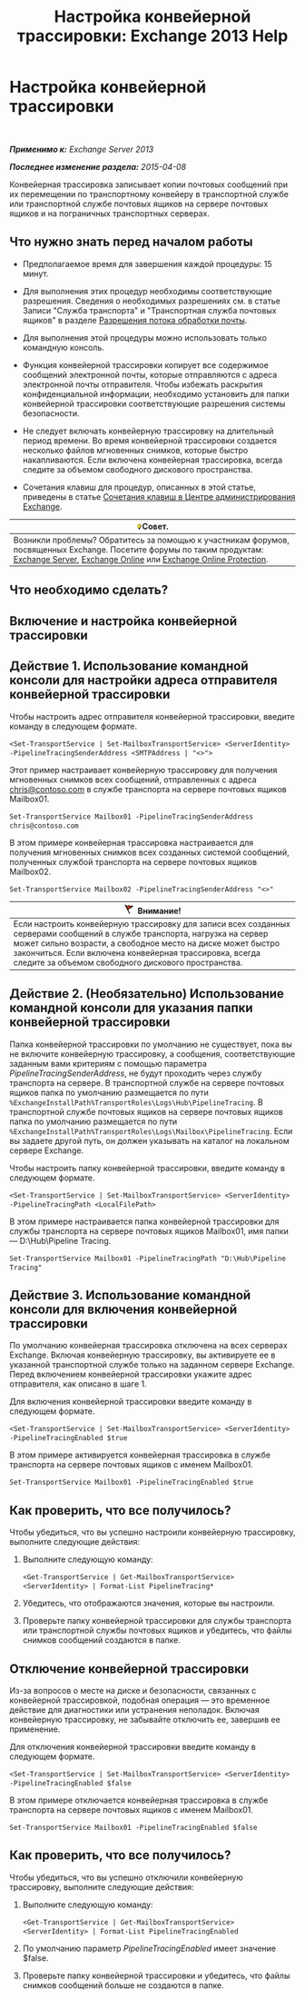﻿---
title: 'Настройка конвейерной трассировки: Exchange 2013 Help'
TOCTitle: Настройка конвейерной трассировки
ms:assetid: 10293c83-2157-474e-840d-942e064a4672
ms:mtpsurl: https://technet.microsoft.com/ru-ru/library/JJ916678(v=EXCHG.150)
ms:contentKeyID: 52061203
ms.date: 04/30/2018
mtps_version: v=EXCHG.150
ms.translationtype: HT
---

# Настройка конвейерной трассировки

 

_**Применимо к:** Exchange Server 2013_

_**Последнее изменение раздела:** 2015-04-08_

Конвейерная трассировка записывает копии почтовых сообщений при их перемещении по транспортному конвейеру в транспортной службе или транспортной службе почтовых ящиков на сервере почтовых ящиков и на пограничных транспортных серверах.

## Что нужно знать перед началом работы

  - Предполагаемое время для завершения каждой процедуры: 15 минут.

  - Для выполнения этих процедур необходимы соответствующие разрешения. Сведения о необходимых разрешениях см. в статье Записи "Служба транспорта" и "Транспортная служба почтовых ящиков" в разделе [Разрешения потока обработки почты](mail-flow-permissions-exchange-2013-help.md).

  - Для выполнения этой процедуры можно использовать только командную консоль.

  - Функция конвейерной трассировки копирует все содержимое сообщений электронной почты, которые отправляются с адреса электронной почты отправителя. Чтобы избежать раскрытия конфиденциальной информации, необходимо установить для папки конвейерной трассировки соответствующие разрешения системы безопасности.

  - Не следует включать конвейерную трассировку на длительный период времени. Во время конвейерной трассировки создается несколько файлов мгновенных снимков, которые быстро накапливаются. Если включена конвейерная трассировка, всегда следите за объемом свободного дискового пространства.

  - Сочетания клавиш для процедур, описанных в этой статье, приведены в статье [Сочетания клавиш в Центре администрирования Exchange](keyboard-shortcuts-in-the-exchange-admin-center-exchange-online-protection-help.md).

<table>
<thead>
<tr class="header">
<th><img src="images/Bb124558.tip(EXCHG.150).gif" title="Совет" alt="Совет" />Совет.</th>
</tr>
</thead>
<tbody>
<tr class="odd">
<td>Возникли проблемы? Обратитесь за помощью к участникам форумов, посвященных Exchange. Посетите форумы по таким продуктам: <a href="https://go.microsoft.com/fwlink/p/?linkid=60612">Exchange Server</a>, <a href="https://go.microsoft.com/fwlink/p/?linkid=267542">Exchange Online</a> или <a href="https://go.microsoft.com/fwlink/p/?linkid=285351">Exchange Online Protection</a>.</td>
</tr>
</tbody>
</table>


## Что необходимо сделать?

## Включение и настройка конвейерной трассировки

## Действие 1. Использование командной консоли для настройки адреса отправителя конвейерной трассировки

Чтобы настроить адрес отправителя конвейерной трассировки, введите команду в следующем формате.

    <Set-TransportService | Set-MailboxTransportService> <ServerIdentity> -PipelineTracingSenderAddress <SMTPAddress | "<>">

Этот пример настраивает конвейерную трассировку для получения мгновенных снимков всех сообщений, отправленных с адреса chris@contoso.com в службе транспорта на сервере почтовых ящиков Mailbox01.

    Set-TransportService Mailbox01 -PipelineTracingSenderAddress chris@contoso.com

В этом примере конвейерная трассировка настраивается для получения мгновенных снимков всех созданных системой сообщений, полученных службой транспорта на сервере почтовых ящиков Mailbox02.

    Set-TransportService Mailbox02 -PipelineTracingSenderAddress "<>"

<table>
<thead>
<tr class="header">
<th><img src="images/Dd876857.Caution(EXCHG.150).gif" title="Внимание!" alt="Внимание!" />Внимание!</th>
</tr>
</thead>
<tbody>
<tr class="odd">
<td>Если настроить конвейерную трассировку для записи всех созданных серверами сообщений в службе транспорта, нагрузка на сервер может сильно возрасти, а свободное место на диске может быстро закончиться. Если включена конвейерная трассировка, всегда следите за объемом свободного дискового пространства.</td>
</tr>
</tbody>
</table>


## Действие 2. (Необязательно) Использование командной консоли для указания папки конвейерной трассировки

Папка конвейерной трассировки по умолчанию не существует, пока вы не включите конвейерную трассировку, а сообщения, соответствующие заданным вами критериям с помощью параметра *PipelineTracingSenderAddress*, не будут проходить через службу транспорта на сервере. В транспортной службе на сервере почтовых ящиков папка по умолчанию размещается по пути `%ExchangeInstallPath%TransportRoles\Logs\Hub\PipelineTracing`. В транспортной службе почтовых ящиков на сервере почтовых ящиков папка по умолчанию размещается по пути `%ExchangeInstallPath%TransportRoles\Logs\Mailbox\PipelineTracing`. Если вы задаете другой путь, он должен указывать на каталог на локальном сервере Exchange.

Чтобы настроить папку конвейерной трассировки, введите команду в следующем формате.

    <Set-TransportService | Set-MailboxTransportService> <ServerIdentity> -PipelineTracingPath <LocalFilePath>

В этом примере настраивается папка конвейерной трассировки для службы транспорта на сервере почтовых ящиков Mailbox01, имя папки — D:\\Hub\\Pipeline Tracing.

    Set-TransportService Mailbox01 -PipelineTracingPath "D:\Hub\Pipeline Tracing"

## Действие 3. Использование командной консоли для включения конвейерной трассировки

По умолчанию конвейерная трассировка отключена на всех серверах Exchange. Включая конвейерную трассировку, вы активируете ее в указанной транспортной службе только на заданном сервере Exchange. Перед включением конвейерной трассировки укажите адрес отправителя, как описано в шаге 1.

Для включения конвейерной трассировки введите команду в следующем формате.

    <Set-TransportService | Set-MailboxTransportService> <ServerIdentity> -PipelineTracingEnabled $true

В этом примере активируется конвейерная трассировка в службе транспорта на сервере почтовых ящиков с именем Mailbox01.

    Set-TransportService Mailbox01 -PipelineTracingEnabled $true

## Как проверить, что все получилось?

Чтобы убедиться, что вы успешно настроили конвейерную трассировку, выполните следующие действия:

1.  Выполните следующую команду:
    
        <Get-TransportService | Get-MailboxTransportService> <ServerIdentity> | Format-List PipelineTracing*

2.  Убедитесь, что отображаются значения, которые вы настроили.

3.  Проверьте папку конвейерной трассировки для службы транспорта или транспортной службы почтовых ящиков и убедитесь, что файлы снимков сообщений создаются в папке.

## Отключение конвейерной трассировки

Из-за вопросов о месте на диске и безопасности, связанных с конвейерной трассировкой, подобная операция — это временное действие для диагностики или устранения неполадок. Включая конвейерную трассировку, не забывайте отключить ее, завершив ее применение.

Для отключения конвейерной трассировки введите команду в следующем формате.

    <Set-TransportService | Set-MailboxTransportService> <ServerIdentity> -PipelineTracingEnabled $false

В этом примере отключается конвейерная трассировка в службе транспорта на сервере почтовых ящиков с именем Mailbox01.

    Set-TransportService Mailbox01 -PipelineTracingEnabled $false

## Как проверить, что все получилось?

Чтобы убедиться, что вы успешно отключили конвейерную трассировку, выполните следующие действия:

1.  Выполните следующую команду:
    
        <Get-TransportService | Get-MailboxTransportService> <ServerIdentity> | Format-List PipelineTracingEnabled

2.  По умолчанию параметр *PipelineTracingEnabled* имеет значение $false.

3.  Проверьте папку конвейерной трассировки и убедитесь, что файлы снимков сообщений больше не создаются в папке.

